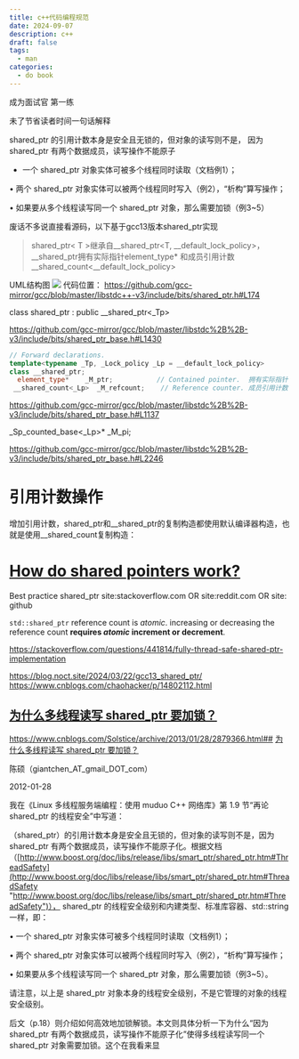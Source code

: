 ```yaml
---
title: c++代码编程规范
date: 2024-09-07
description: c++
draft: false
tags:
  - man
categories:
  - do book
---
```


成为面试官 第一练

未了节省读者时间一句话解释

shared_ptr 的引用计数本身是安全且无锁的，但对象的读写则不是，
因为 shared_ptr 有两个数据成员，读写操作不能原子

- 一个 shared_ptr 对象实体可被多个线程同时读取（文档例1）；

• 两个 shared_ptr 对象实体可以被两个线程同时写入（例2），“析构”算写操作；

• 如果要从多个线程读写同一个 shared_ptr 对象，那么需要加锁（例3~5）



废话不多说直接看源码，以下基于gcc13版本shared_ptr实现

>shared_ptr< T >继承自__shared_ptr<T, __default_lock_policy>，
__shared_ptr拥有实际指针element_type*
和成员引用计数__shared_count<__default_lock_policy>

UML结构图
![](https://blog.noct.site/images/shared_ptr.png)
代码位置：
https://github.com/gcc-mirror/gcc/blob/master/libstdc++-v3/include/bits/shared_ptr.h#L174

 class shared_ptr : public __shared_ptr<_Tp>

https://github.com/gcc-mirror/gcc/blob/master/libstdc%2B%2B-v3/include/bits/shared_ptr_base.h#L1430
~~~c++
// Forward declarations.
template<typename _Tp, _Lock_policy _Lp = __default_lock_policy>
class __shared_ptr;
  element_type*	   _M_ptr;           // Contained pointer.  拥有实际指针
 __shared_count<_Lp>  _M_refcount;    // Reference counter. 成员引用计数
~~~


https://github.com/gcc-mirror/gcc/blob/master/libstdc%2B%2B-v3/include/bits/shared_ptr_base.h#L1137

 _Sp_counted_base<_Lp>*  _M_pi;


https://github.com/gcc-mirror/gcc/blob/master/libstdc%2B%2B-v3/include/bits/shared_ptr_base.h#L2246



# 引用计数操作

增加引用计数，shared_ptr和__shared_ptr的复制构造都使用默认编译器构造，也就是使用__shared_count复制构造：


# [How do shared pointers work?](https://stackoverflow.com/questions/2802953/how-do-shared-pointers-work)

Best practice shared_ptr site:stackoverflow.com OR site:reddit.com  OR site: github

`std::shared_ptr` reference count is _atomic_. increasing or decreasing the reference count **requires _atomic_ increment or decrement**.




https://stackoverflow.com/questions/441814/fully-thread-safe-shared-ptr-implementation

https://blog.noct.site/2024/03/22/gcc13_shared_ptr/
https://www.cnblogs.com/chaohacker/p/14802112.html

## [为什么多线程读写 shared_ptr 要加锁？](https://www.cnblogs.com/Solstice/archive/2013/01/28/2879366.html "发布于 2013-01-28 05:17")
https://www.cnblogs.com/Solstice/archive/2013/01/28/2879366.html## [为什么多线程读写 shared_ptr 要加锁？](https://www.cnblogs.com/Solstice/archive/2013/01/28/2879366.html "发布于 2013-01-28 05:17")

陈硕（giantchen_AT_gmail_DOT_com）

2012-01-28

我在《Linux 多线程服务端编程：使用 muduo C++ 网络库》第 1.9 节“再论 shared_ptr 的线程安全”中写道：

（shared_ptr）的引用计数本身是安全且无锁的，但对象的读写则不是，因为 shared_ptr 有两个数据成员，读写操作不能原子化。根据文档（[http://www.boost.org/doc/libs/release/libs/smart_ptr/shared_ptr.htm#ThreadSafety](http://www.boost.org/doc/libs/release/libs/smart_ptr/shared_ptr.htm#ThreadSafety "http://www.boost.org/doc/libs/release/libs/smart_ptr/shared_ptr.htm#ThreadSafety")）， shared_ptr 的线程安全级别和内建类型、标准库容器、std::string 一样，即：

• 一个 shared_ptr 对象实体可被多个线程同时读取（文档例1）；

• 两个 shared_ptr 对象实体可以被两个线程同时写入（例2），“析构”算写操作；

• 如果要从多个线程读写同一个 shared_ptr 对象，那么需要加锁（例3~5）。

请注意，以上是 shared_ptr 对象本身的线程安全级别，不是它管理的对象的线程安全级别。

后文（p.18）则介绍如何高效地加锁解锁。本文则具体分析一下为什么“因为 shared_ptr 有两个数据成员，读写操作不能原子化”使得多线程读写同一个 shared_ptr 对象需要加锁。这个在我看来显
